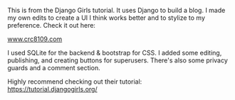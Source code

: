 This is from the Django Girls tutorial. It uses Django to build a blog. I made my own edits to create a UI I think works better and to stylize to my preference. Check it out here:

www.crc8109.com

I used SQLite for the backend & bootstrap for CSS. I added some editing, publishing, and creating buttons for superusers. There's also some privacy guards and a comment section.

Highly recommend checking out their tutorial:
https://tutorial.djangogirls.org/
